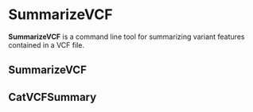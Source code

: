 # SummarizeVCF
**SummarizeVCF** is a command line tool for summarizing variant features contained in a VCF file.

## SummarizeVCF

## CatVCFSummary